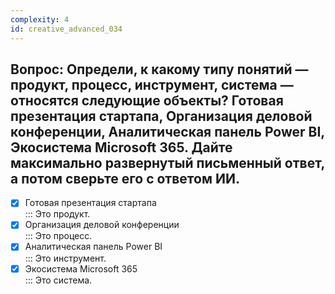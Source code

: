 ```yaml
---
complexity: 4
id: creative_advanced_034
---
```

## Вопрос: Определи, к какому типу понятий — продукт, процесс, инструмент, система — относятся следующие объекты? Готовая презентация стартапа, Организация деловой конференции, Аналитическая панель Power BI, Экосистема Microsoft 365. Дайте максимально развернутый письменный ответ, а потом сверьте его с ответом ИИ.

- [x] Готовая презентация стартапа  
  ::: Это продукт.  
- [x] Организация деловой конференции  
  ::: Это процесс.  
- [x] Аналитическая панель Power BI  
  ::: Это инструмент.  
- [x] Экосистема Microsoft 365  
  ::: Это система. 
